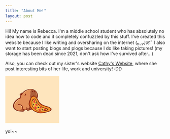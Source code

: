 ```yaml
---
title: "About Me!"
layout: post
---
```

Hi! My name is Rebecca. I'm a middle school student who has absolutely no idea how to code and it completely confuzzled by this stuff. I've created this website because I like writing and oversharing on the internet (*ᴗ͈ˬᴗ͈)ꕤ*.ﾟ 
I also want to start posting blogs and plogs because I do like taking pictures! (my storage has been dead since 2021, don't ask how I've survived after...)


Also, you can check out my sister's website [Cathy's Website](https://yswcyswc.github.io), where she post interesting bits of her life, work and university!  :DD


<img src = "/assets/capybara.jpg" alt = 'cat poo' width = '170' height = '150'>

yoi~~
